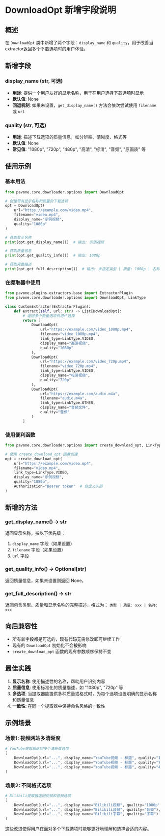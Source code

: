 # DownloadOpt 新增字段说明

## 概述

在 `DownloadOpt` 类中新增了两个字段：`display_name` 和 `quality`，用于改善当extractor返回多个下载选项时的用户体验。

## 新增字段

### display_name (str, 可选)
- **用途**: 提供一个用户友好的显示名称，用于在用户选择下载选项时显示
- **默认值**: None
- **回退机制**: 如果未设置，`get_display_name()` 方法会依次尝试使用 `filename` 或 `url`

### quality (str, 可选)
- **用途**: 描述下载选项的质量信息，如分辨率、清晰度、格式等
- **默认值**: None
- **常见值**: "1080p", "720p", "480p", "高清", "标清", "音频", "原画质" 等

## 使用示例

### 基本用法

```python
from pavone.core.downloader.options import DownloadOpt

# 创建带有显示名称和质量的下载选项
opt = DownloadOpt(
    url="https://example.com/video.mp4",
    filename="video.mp4",
    display_name="示例视频",
    quality="1080p"
)

# 获取显示名称
print(opt.get_display_name())  # 输出: 示例视频

# 获取质量信息
print(opt.get_quality_info())  # 输出: 1080p

# 获取完整描述
print(opt.get_full_description())  # 输出: 未指定类型 | 质量: 1080p | 名称: 示例视频
```

### 在提取器中使用

```python
from pavone.plugins.extractors.base import ExtractorPlugin
from pavone.core.downloader.options import DownloadOpt, LinkType

class CustomExtractor(ExtractorPlugin):
    def extract(self, url: str) -> List[DownloadOpt]:
        # 返回多个质量选项供用户选择
        return [
            DownloadOpt(
                url="https://example.com/video_1080p.mp4",
                filename="video_1080p.mp4",
                link_type=LinkType.VIDEO,
                display_name="高清视频",
                quality="1080p"
            ),
            DownloadOpt(
                url="https://example.com/video_720p.mp4",
                filename="video_720p.mp4",
                link_type=LinkType.VIDEO,
                display_name="标清视频",
                quality="720p"
            ),
            DownloadOpt(
                url="https://example.com/audio.m4a",
                filename="audio.m4a",
                link_type=LinkType.OTHER,
                display_name="音频文件",
                quality="音频"
            )
        ]
```

### 使用便利函数

```python
from pavone.core.downloader.options import create_download_opt, LinkType

# 使用 create_download_opt 函数创建
opt = create_download_opt(
    url="https://example.com/video.mp4",
    filename="video.mp4",
    link_type=LinkType.VIDEO,
    display_name="示例视频",
    quality="1080p",
    Authorization="Bearer token"  # 自定义头部
)
```

## 新增的方法

### get_display_name() -> str
返回显示名称，按以下优先级：
1. `display_name` 字段（如果设置）
2. `filename` 字段（如果设置）
3. `url` 字段

### get_quality_info() -> Optional[str]
返回质量信息，如果未设置则返回 None。

### get_full_description() -> str
返回包含类型、质量和显示名称的完整描述，格式为：
`类型 | 质量: xxx | 名称: xxx`

## 向后兼容性

- 所有新字段都是可选的，现有代码无需修改即可继续工作
- 现有的 `DownloadOpt` 初始化不会被影响
- `create_download_opt` 函数的现有参数顺序保持不变

## 最佳实践

1. **显示名称**: 使用描述性的名称，帮助用户识别内容
2. **质量信息**: 使用标准化的质量描述，如 "1080p", "720p" 等
3. **多选项**: 当提取器能提供多种质量或格式时，为每个选项设置明确的显示名称和质量信息
4. **一致性**: 在同一个提取器中保持命名风格的一致性

## 示例场景

### 场景1: 视频网站多清晰度
```python
# YouTube提取器返回多个清晰度选项
[
    DownloadOpt(url="...", display_name="YouTube视频 - 标题", quality="1080p"),
    DownloadOpt(url="...", display_name="YouTube视频 - 标题", quality="720p"),
    DownloadOpt(url="...", display_name="YouTube视频 - 标题", quality="480p")
]
```

### 场景2: 不同格式选项
```python
# Bilibili提取器返回视频和音频选项
[
    DownloadOpt(url="...", display_name="Bilibili视频", quality="1080p"),
    DownloadOpt(url="...", display_name="Bilibili音频", quality="音频"),
    DownloadOpt(url="...", display_name="Bilibili字幕", quality="字幕")
]
```

这些改进使得用户在面对多个下载选项时能够更好地理解和选择合适的内容。
